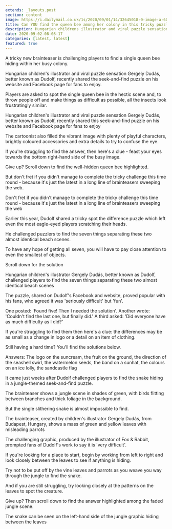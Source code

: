 ```yaml
---
extends: _layouts.post
section: content
image: https://i.dailymail.co.uk/1s/2020/09/01/14/32645018-0-image-a-60_1598967766900.jpg 
title: Can YOU find the queen bee among her colony in this tricky puzzle? 
description: Hungarian childrens illustrator and viral puzzle sensation Gergely Dudás, better known as Dudolf, recently shared the seek-and-find puzzle on his website and Facebook page for fans to enjoy. 
date: 2020-09-02-08-08-17 
categories: [latest, latest] 
featured: true 
--- 
```

A tricky new brainteaser is challenging players to find a single queen bee hiding within her busy colony.

Hungarian children's illustrator and viral puzzle sensation Gergely Dudás, better known as Dudolf, recently shared the seek-and-find puzzle on his website and Facebook page for fans to enjoy.

Players are asked to spot the single queen bee in the hectic scene and, to throw people off and make things as difficult as possible, all the insects look frustratingly similar.

Hungarian children's illustrator and viral puzzle sensation Gergely Dudás, better known as Dudolf, recently shared this seek-and-find puzzle on his website and Facebook page for fans to enjoy

The cartoonist also filled the vibrant image with plenty of playful characters, brightly coloured accessories and extra details to try to confuse the eye.

If you're struggling to find the answer, then here's a clue - feast your eyes towards the bottom right-hand side of the busy image. 

Give up? Scroll down to find the well-hidden queen bee highlighted. 

But don't fret if you didn't manage to complete the tricky challenge this time round - because it's just the latest in a long line of brainteasers sweeping the web.

Don't fret if you didn't manage to complete the tricky challenge this time round - because it's just the latest in a long line of brainteasers sweeping the web

Earlier this year, Dudolf shared a tricky spot the difference puzzle which left even the most eagle-eyed players scratching their heads. 

He challenged puzzlers to find the seven things separating these two almost identical beach scenes.  

To have any hope of getting all seven, you will have to pay close attention to even the smallest of objects. 

Scroll down for the solution 



Hungarian children's illustrator Gergely Dudás, better known as Dudolf, challenged players to find the seven things separating these two almost identical beach scenes

The puzzle, shared on Dudolf's Facebook and website, proved popular with his fans, who agreed it was 'seriously difficult' but 'fun'. 

One posted: 'Found five! Then I needed the solution'. Another wrote: 'Couldn't find the last one, but finally did.' A third asked: 'Did everyone have as much difficulty as I did?' 

If you're struggling to find them then here's a clue: the differences may be as small as a change in logo or a detail on an item of clothing.

Still having a hard time? You'll find the solutions below. 



Answers: The logo on the suncream, the fruit on the ground, the direction of the seashell swirl, the watermelon seeds, the band on a sunhat, the colours on an ice lolly, the sandcastle flag

It came just weeks after Dudolf challenged players to find the snake hiding in a jungle-themed seek-and-find puzzle.

The brainteaser shows a jungle scene in shades of green, with birds flitting between branches and thick foliage in the background. 

But the single slithering snake is almost impossible to find. 

The brainteaser, created by children's illustrator Gergely Dudás, from Budapest, Hungary, shows a mass of green and yellow leaves with misleading parrots 

The challenging graphic, produced by the illustrator of Fox & Rabbit, prompted fans of Dudolf's work to say it is 'very difficult'. 

If you're looking for a place to start, begin by working from left to right and look closely between the leaves to see if anything is hiding.

Try not to be put off by the vine leaves and parrots as you weave you way through the jungle to find the snake. 

And if you are still struggling, try looking closely at the patterns on the leaves to spot the creature. 

Give up? Then scroll down to find the answer highlighted among the faded jungle scene. 

The snake can be seen on the left-hand side of the jungle graphic hiding between the leaves

